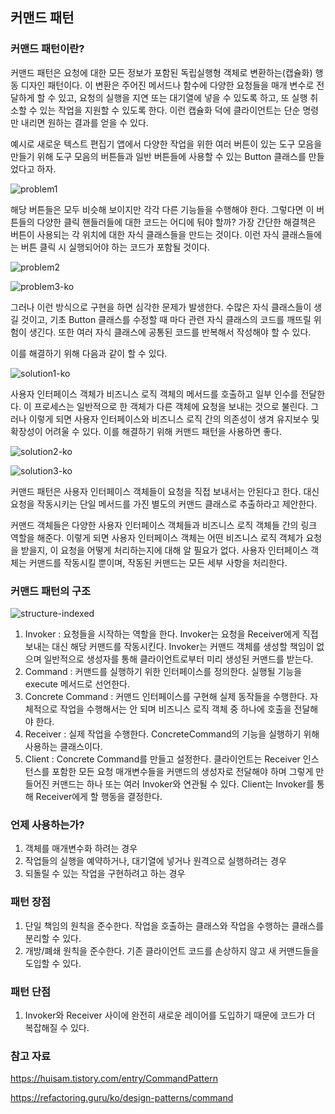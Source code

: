 ## 커맨드 패턴

### 커맨드 패턴이란?

커맨드 패턴은 요청에 대한 모든 정보가 포함된 독립실행형 객체로 변환하는(캡슐화) 행동 디자인 패턴이다. 이 변환은 주어진 메서드나 함수에 다양한 요청들을 매개 변수로 전달하게 할 수 있고, 요청의 실행을 지연 또는 대기열에 넣을 수 있도록 하고, 또 실행 취소할 수 있는 작업을 지원할 수 있도록 한다. 이런 캡슐화 덕에 클라이언트는 단순 명령만 내리면 원하는 결과를 얻을 수 있다. 

예시로 새로운 텍스트 편집기 앱에서 다양한 작업을 위한 여러 버튼이 있는 도구 모음을 만들기 위해 도구 모음의 버튼들과 일반 버튼들에 사용할 수 있는 Button 클래스를 만들었다고 하자. 

![problem1](https://github.com/isprogrammingfun/TIL/assets/78543382/ef6cf10c-2042-44f6-b1d0-ae6bfcea900a)

해당 버튼들은 모두 비슷해 보이지만 각각 다른 기능들을 수행해야 한다. 그렇다면 이 버튼들의 다양한 클릭 핸들러들에 대한 코드는 어디에 둬야 할까? 가장 간단한 해결책은 버튼이 사용되는 각 위치에 대한 자식 클래스들을 만드는 것이다. 이런 자식 클래스들에는 버튼 클릭 시 실행되어야 하는 코드가 포함될 것이다.

![problem2](https://github.com/isprogrammingfun/TIL/assets/78543382/b63ccfed-bf11-468c-9372-bf05c0804b45)

![problem3-ko](https://github.com/isprogrammingfun/TIL/assets/78543382/53af7026-d418-4601-85cc-aa4dded81c9f)

그러나 이런 방식으로 구현을 하면 심각한 문제가 발생한다. 수많은 자식 클래스들이 생길 것이고, 기초 Button 클래스를 수정할 때 마다 관련 자식 클래스의 코드를 깨뜨릴 위험이 생긴다. 또한 여러 자식 클래스에 공통된 코드를 반복해서 작성해야 할 수 있다. 

이를 해결하기 위해 다음과 같이 할 수 있다.

![solution1-ko](https://github.com/isprogrammingfun/TIL/assets/78543382/c3c5f56b-b2f5-4a44-9fcc-298a076288a0)

사용자 인터페이스 객체가 비즈니스 로직 객체의 메서드를 호출하고 일부 인수를 전달한다. 이 프로세스는 일반적으로 한 객체가 다른 객체에 요청을 보내는 것으로 불린다. 그러나 이렇게 되면 사용자 인터페이스와 비즈니스 로직 간의 의존성이 생겨 유지보수 및 확장성이 어려울 수 있다. 이를 해결하기 위해 커맨드 패턴을 사용하면 좋다. 

![solution2-ko](https://github.com/isprogrammingfun/TIL/assets/78543382/2a0acbf1-8f0d-4217-8f81-e72ae0d493c0)

![solution3-ko](https://github.com/isprogrammingfun/TIL/assets/78543382/5fbae46c-ae77-449e-af17-a8ade3954965)

커맨드 패턴은 사용자 인터페이스 객체들이 요청을 직접 보내서는 안된다고 한다. 대신 요청을 작동시키는 단일 메서드를 가진 별도의 커맨드 클래스로 추출하라고 제안한다. 

커맨드 객체들은 다양한 사용자 인터페이스 객체들과 비즈니스 로직 객체들 간의 링크 역할을 해준다. 이렇게 되면 사용자 인터페이스 객체는 어떤 비즈니스 로직 객체가 요청을 받을지, 이 요청을 어떻게 처리하는지에 대해 알 필요가 없다. 사용자 인터페이스 객체는 커맨드를 작동시킬 뿐이며, 작동된 커맨드는 모든 세부 사항을 처리한다.

### 커맨드 패턴의 구조

![structure-indexed](https://github.com/isprogrammingfun/TIL/assets/78543382/09a21fb8-bfc0-43b9-a367-c1cf67317c96)

1. Invoker : 요청들을 시작하는 역할을 한다. Invoker는 요청을 Receiver에게 직접 보내는 대신 해당 커맨드를 작동시킨다. Invoker는 커맨드 객체를 생성할 책임이 없으며 일반적으로 생성자를 통해 클라이언트로부터 미리 생성된 커맨드를 받는다. 
2. Command : 커맨드를 실행하기 위한 인터페이스를 정의한다. 실행될 기능을 execute 메서드로 선언한다.  
3. Concrete Command : 커맨드 인터페이스를 구현해 실제 동작들을 수행한다. 자체적으로 작업을 수행해서는 안 되며  비즈니스 로직 객체 중 하나에 호출을 전달해야 한다. 
4. Receiver : 실제 작업을 수행한다. ConcreteCommand의 기능을 실행하기 위해 사용하는 클래스이다. 
5. Client : Concrete Command를 만들고 설정한다. 클라이언트는 Receiver 인스턴스를 포함한 모든 요청 매개변수들을 커맨드의 생성자로 전달해야 하며 그렇게 만들어진 커맨드는 하나 또는 여러 Invoker와 연관될 수 있다. Client는 Invoker를 통해 Receiver에게 할 행동을 결정한다. 

### 언제 사용하는가?

1. 객체를 매개변수화 하려는 경우 
2. 작업들의 실행을 예약하거나, 대기열에 넣거나 원격으로 실행하려는 경우
3. 되돌릴 수 있는 작업을 구현하려고 하는 경우 

### 패턴 장점

1. 단일 책임의 원칙을 준수한다. 작업을 호출하는 클래스와 작업을 수행하는 클래스를 분리할 수 있다. 
2. 개방/폐쇄 원칙을 준수한다. 기존 클라이언트 코드를 손상하지 않고 새 커맨드들을 도입할 수 있다. 

### 패턴 단점

1. Invoker와 Receiver 사이에 완전히 새로운 레이어를 도입하기 때문에 코드가 더 복잡해질 수 있다. 

### 참고 자료

https://huisam.tistory.com/entry/CommandPattern

https://refactoring.guru/ko/design-patterns/command